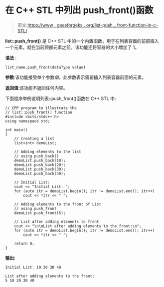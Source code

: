 # 在 C++ STL 中列出 push_front()函数

> 原文:[https://www . geesforgeks . org/list-push _ front-function-in-c-STL/](https://www.geeksforgeeks.org/list-push_front-function-in-c-stl/)

**list::push_front()** 是 C++ STL 中的一个内置函数，用于在列表容器的前部插入一个元素，就在当前顶部元素之前。该功能还将容器的大小增加了 1。

**语法** :

```
list_name.push_front(dataType value)

```

**参数**:该功能接受单个参数*值*。此参数表示需要插入列表容器前面的元素。

**返回值**:该功能不返回任何内容。

下面程序举例说明列表::push_front()函数在 C++ STL 中:

```
// CPP program to illustrate the
// list::push_front() function
#include <bits/stdc++.h>
using namespace std;

int main()
{
    // Creating a list
    list<int> demoList;

    // Adding elements to the list
    // using push_back()
    demoList.push_back(10);
    demoList.push_back(20);
    demoList.push_back(30);
    demoList.push_back(40);

    // Initial List:
    cout << "Initial List: ";
    for (auto itr = demoList.begin(); itr != demoList.end(); itr++)
        cout << *itr << " ";

    // Adding elements to the front of List
    // using push_front
    demoList.push_front(5);

    // List after adding elements to front
    cout << "\n\nList after adding elements to the front:\n";
    for (auto itr = demoList.begin(); itr != demoList.end(); itr++)
        cout << *itr << " ";

    return 0;
}
```

**输出:**

```
Initial List: 10 20 30 40 

List after adding elements to the front:
5 10 20 30 40

```